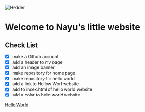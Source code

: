 ![Hedder](https://momochy.com/wp-content/uploads/2021/11/%E3%83%98%E3%83%83%E3%82%BF%E3%82%99%E3%83%BC04.jpg)

# Welcome to Nayu's little website

## Check List
- [x] make a Github account
- [x] add a header to my page
- [x] add an image banner
- [x] make repository for home page
- [x] make repository for hello world
- [x] add a link to Hellow Worl website
- [x] add to index.html of hello world website
- [X] add a color to hello world website

[Hello World](https://nhazuki.github.io/HelloWorld/)


